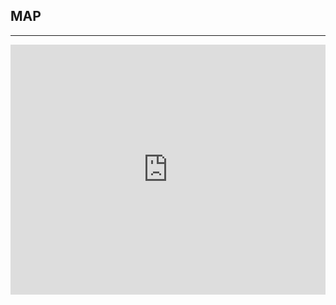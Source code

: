 ﻿## MAP
---
  <div class="maps">
<iframe src="https://www.google.com/maps/embed?pb=!1m14!1m8!1m3!1d15446.247366813246!2d-90.471914!3d14.567031!3m2!1i1024!2i768!4f13.1!3m3!1m2!1s0x0%3A0xbfb0a0972d966444!2sCasa+de+Libertad!5e0!3m2!1sen!2sus!4v1438184876550" width="100%" height="400" frameborder="0" style="border:0" allowfullscreen></iframe>
  </div>